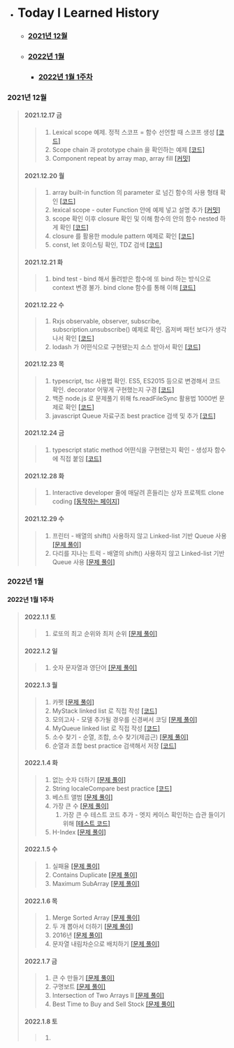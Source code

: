 - # Today I Learned History
  - ### [2021년 12월](#2021년-12월)
  - ### [2022년 1월](#2022년-1월)
    - ### [2022년 1월 1주차](#2022년-1월-1주차)

### 2021년 12월

> #### 2021.12.17 금
>
> > 1. Lexical scope 예제. 정적 스코프 = 함수 선언할 때 스코프 생성 [[코드]](https://github.com/PhilosopherProgrammer/OutputTraining/blob/main/misc/Playground/JS/LexicalScope.js)
> > 2. Scope chain 과 prototype chain 을 확인하는 예제 [[코드]](https://github.com/PhilosopherProgrammer/OutputTraining/blob/main/misc/Playground/JS/scopeChain_prototypeChainCheck.js)
> > 3. Component repeat by array map, array fill [[커밋]](https://github.com/PhilosopherProgrammer/OutputTraining/commit/4fcdd608cd801e97ec712ec12144ed3a0530a432)
>
> #### 2021.12.20 월
>
> > 1. array built-in function 의 parameter 로 넘긴 함수의 사용 형태 확인 [[코드]](https://github.com/PhilosopherProgrammer/OutputTraining/blob/main/misc/Playground/JS/anonymousFuncTest.js)
> > 2. lexical scope - outer Function 안에 예제 넣고 설명 추가 [[커밋]](https://github.com/PhilosopherProgrammer/OutputTraining/commit/d97806892df8ab75f424e6bc00fcd6c6fa81fc9b)
> > 3. scope 확인 이후 closure 확인 및 이해 함수의 안의 함수 nested 하게 확인 [[코드]](https://github.com/PhilosopherProgrammer/OutputTraining/blob/main/misc/Playground/JS/closure_test2.js)
> > 4. closure 를 활용한 module pattern 예제로 확인 [[코드]](https://github.com/PhilosopherProgrammer/OutputTraining/blob/main/misc/Playground/JS/moduleTest1.js)
> > 5. const, let 호이스팅 확인, TDZ 검색 [[코드]](https://github.com/PhilosopherProgrammer/OutputTraining/blob/main/misc/Playground/JS/hoisting_let_const.js)
>
> #### 2021.12.21 화
>
> > 1. bind test - bind 해서 돌려받은 함수에 또 bind 하는 방식으로 context 변경 불가. bind clone 함수를 통해 이해 [[코드]](https://github.com/PhilosopherProgrammer/OutputTraining/blob/main/misc/Playground/ES5/bindTestES5.js)
>
> #### 2021.12.22 수
>
> > 1. Rxjs observable, observer, subscribe, subscription.unsubscribe() 예제로 확인. 옵저버 패턴 보다가 생각나서 확인 [[코드]](https://github.com/PhilosopherProgrammer/OutputTraining/blob/main/misc/Playground/Rxjs/rxjsTest.js)
> > 2. lodash 가 어떤식으로 구현됐는지 소스 받아서 확인 [[코드]](https://github.com/PhilosopherProgrammer/OutputTraining/blob/main/misc/Playground/Lodash/lodashTest.js)
>
> #### 2021.12.23 목
>
> > 1. typescript, tsc 사용법 확인. ES5, ES2015 등으로 변경해서 코드 확인. decorator 어떻게 구현했는지 구경 [[코드]](https://github.com/PhilosopherProgrammer/OutputTraining/tree/main/misc/Playground/typescript/decorator)
> > 2. 백준 node.js 로 문제풀기 위해 fs.readFileSync 활용법 1000번 문제로 확인 [[코드]](https://github.com/PhilosopherProgrammer/OutputTraining/blob/main/misc/ProblemSolving/Algorithm/BOJ/1000.js)
> > 3. javascript Queue 자료구조 best practice 검색 및 추가 [[코드]](https://github.com/PhilosopherProgrammer/OutputTraining/blob/main/misc/ProblemSolving/DataStructure/BestPractice/Stack_Queue/Queue.js)
>
> #### 2021.12.24 금
>
> > 1. typescript static method 어떤식을 구현됐는지 확인 - 생성자 함수에 직접 붙임 [[코드]](https://github.com/PhilosopherProgrammer/OutputTraining/blob/main/misc/Playground/typescript/Person.js)
>
> #### 2021.12.28 화
>
> > 1. Interactive developer 줄에 매달려 흔들리는 상자 프로젝트 clone coding [[동작하는 페이지]](https://philosopherprogrammer.github.io/OutputTraining/misc/CloneCoding/InteractiveDeveloper/%EC%A4%84%EC%97%90_%EB%A7%A4%EB%8B%AC%EB%A0%A4_%ED%9D%94%EB%93%A4%EB%A6%AC%EB%8A%94_%EC%83%81%EC%9E%90/index.html)
>
> #### 2021.12.29 수
>
> > 1. 프린터 - 배열의 shift() 사용하지 않고 Linked-list 기반 Queue 사용 [[문제 풀이]](https://philosopherprogrammer.com/49?category=912706)
> > 2. 다리를 지나는 트럭 - 배열의 shift() 사용하지 않고 Linked-list 기반 Queue 사용 [[문제 풀이]](https://philosopherprogrammer.com/50?category=912706)

### 2022년 1월

#### 2022년 1월 1주차

> #### 2022.1.1 토
>
> > 1. 로또의 최고 순위와 최저 순위 [[문제 풀이]](https://philosopherprogrammer.com/44?category=912706)
>
> #### 2022.1.2 일
>
> > 1. 숫자 문자열과 영단어 [[문제 풀이]](https://philosopherprogrammer.com/45?category=912706)
>
> #### 2022.1.3 월
>
> > 1. 카펫 [[문제 풀이]](https://philosopherprogrammer.com/46?category=912706)
> > 2. MyStack linked list 로 직접 작성 [[코드]](https://github.com/PhilosopherProgrammer/OutputTraining/blob/main/misc/ProblemSolving/DataStructure/Selfmade/My_Stack_Queue/MyStack.js)
> > 3. 모의고사 - 모델 추가될 경우를 신경써서 코딩 [[문제 풀이]](https://philosopherprogrammer.com/47?category=912706)
> > 4. MyQueue linked list 로 직접 작성 [[코드]](https://github.com/PhilosopherProgrammer/OutputTraining/blob/main/misc/ProblemSolving/DataStructure/Selfmade/My_Stack_Queue/MyQueue.js)
> > 5. 소수 찾기 - 순열, 조합, 소수 찾기(제곱근) [[문제 풀이]](https://philosopherprogrammer.com/48?category=912706)
> > 6. 순열과 조합 best practice 검색해서 저장 [[코드]](https://github.com/PhilosopherProgrammer/OutputTraining/tree/main/misc/ProblemSolving/DataStructure/BestPractice/Permutation_Combination)
>
> #### 2022.1.4 화
>
> > 1. 없는 숫자 더하기 [[문제 풀이]](https://philosopherprogrammer.com/52)
> > 2. String localeCompare best practice [[코드]](https://github.com/PhilosopherProgrammer/OutputTraining/blob/main/misc/ProblemSolving/DataStructure/BestPractice/Sort/localeCompare.js)
> > 3. 베스트 앨범 [[문제 풀이]](https://philosopherprogrammer.com/51)
> > 4. 가장 큰 수 [[문제 풀이]](https://philosopherprogrammer.com/53)
> >    1. 가장 큰 수 테스트 코드 추가 - 엣지 케이스 확인하는 습관 들이기 위해 [[테스트 코드]](https://github.com/PhilosopherProgrammer/OutputTraining/blob/main/misc/ProblemSolving/Algorithm/Programmers/Level2/%EA%B0%80%EC%9E%A5%ED%81%B0%EC%88%98.test.js)
> > 5. H-Index [[문제 풀이]](https://philosopherprogrammer.com/54)
>
> #### 2022.1.5 수
>
> > 1. 실패율 [[문제 풀이]](https://philosopherprogrammer.com/55)
> > 2. Contains Duplicate [[문제 풀이]](https://philosopherprogrammer.com/56)
> > 3. Maximum SubArray [[문제 풀이]](https://philosopherprogrammer.com/57?category=945439)
>
> #### 2022.1.6 목
>
> > 1. Merge Sorted Array [[문제 풀이]](https://philosopherprogrammer.com/58)
> > 2. 두 개 뽑아서 더하기 [[문제 풀이]](https://philosopherprogrammer.com/59)
> > 3. 2016년 [[문제 풀이]](https://philosopherprogrammer.com/67)
> > 4. 문자열 내림차순으로 배치하기 [[문제 풀이]](https://philosopherprogrammer.com/68)
>
> #### 2022.1.7 금
>
> > 1. 큰 수 만들기 [[문제 풀이]](https://philosopherprogrammer.com/69)
> > 2. 구명보트 [[문제 풀이]](https://philosopherprogrammer.com/70)
> > 3. Intersection of Two Arrays II [[문제 풀이]](https://philosopherprogrammer.com/71)
> > 4. Best Time to Buy and Sell Stock [[문제 풀이]](https://philosopherprogrammer.com/72)
>
> #### 2022.1.8 토
>
> > 1.
